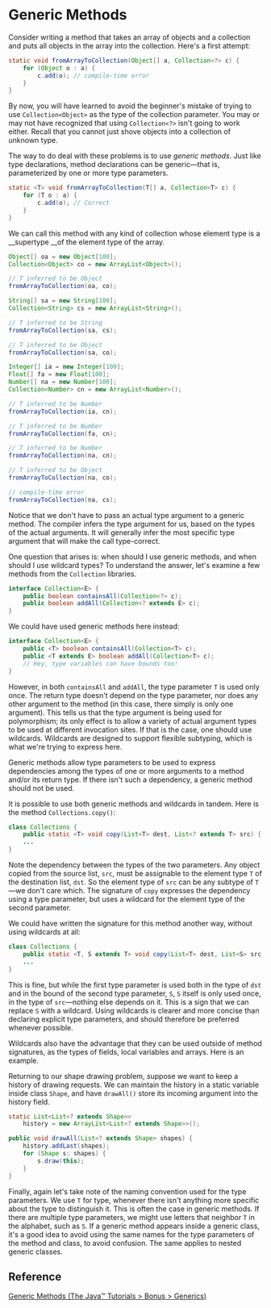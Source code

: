 # Generic Methods

Consider writing a method that takes an array of objects and a collection and puts all objects in the array into the collection. Here's a first attempt:

```java
static void fromArrayToCollection(Object[] a, Collection<?> c) {
    for (Object o : a) { 
        c.add(o); // compile-time error
    }
}
```

By now, you will have learned to avoid the beginner's mistake of trying to use `Collection<Object>` as the type of the collection parameter. You may or may not have recognized that using `Collection<?>` isn't going to work either. Recall that you cannot just shove objects into a collection of unknown type.

The way to do deal with these problems is to use *generic methods*. Just like type declarations, method declarations can be generic—that is, parameterized by one or more type parameters.

```java
static <T> void fromArrayToCollection(T[] a, Collection<T> c) {
    for (T o : a) {
        c.add(o); // Correct
    }
}
```

We can call this method with any kind of collection whose element type is a __supertype __of the element type of the array.

```java
Object[] oa = new Object[100];
Collection<Object> co = new ArrayList<Object>();

// T inferred to be Object
fromArrayToCollection(oa, co); 

String[] sa = new String[100];
Collection<String> cs = new ArrayList<String>();

// T inferred to be String
fromArrayToCollection(sa, cs);

// T inferred to be Object
fromArrayToCollection(sa, co);

Integer[] ia = new Integer[100];
Float[] fa = new Float[100];
Number[] na = new Number[100];
Collection<Number> cn = new ArrayList<Number>();

// T inferred to be Number
fromArrayToCollection(ia, cn);

// T inferred to be Number
fromArrayToCollection(fa, cn);

// T inferred to be Number
fromArrayToCollection(na, cn);

// T inferred to be Object
fromArrayToCollection(na, co);

// compile-time error
fromArrayToCollection(na, cs);
```

Notice that we don't have to pass an actual type argument to a generic method. The compiler infers the type argument for us, based on the types of the actual arguments. It will generally infer the most specific type argument that will make the call type-correct.

One question that arises is: when should I use generic methods, and when should I use wildcard types? To understand the answer, let's examine a few methods from the `Collection` libraries.

```java
interface Collection<E> {
    public boolean containsAll(Collection<?> c);
    public boolean addAll(Collection<? extends E> c);
}
```

We could have used generic methods here instead:

```java
interface Collection<E> {
    public <T> boolean containsAll(Collection<T> c);
    public <T extends E> boolean addAll(Collection<T> c);
    // Hey, type variables can have bounds too!
}
```

However, in both `containsAll` and `addAll`, the type parameter `T` is used only once. The return type doesn't depend on the type parameter, nor does any other argument to the method (in this case, there simply is only one argument). This tells us that the type argument is being used for polymorphism; its only effect is to allow a variety of actual argument types to be used at different invocation sites. If that is the case, one should use wildcards. Wildcards are designed to support flexible subtyping, which is what we're trying to express here.

Generic methods allow type parameters to be used to express dependencies among the types of one or more arguments to a method and/or its return type. If there isn't such a dependency, a generic method should not be used.

It is possible to use both generic methods and wildcards in tandem. Here is the method `Collections.copy()`:

```java
class Collections {
    public static <T> void copy(List<T> dest, List<? extends T> src) {
    ...
}
```

Note the dependency between the types of the two parameters. Any object copied from the source list, `src`, must be assignable to the element type `T` of the destination list, `dst`. So the element type of `src` can be any subtype of `T`—we don't care which. The signature of `copy` expresses the dependency using a type parameter, but uses a wildcard for the element type of the second parameter.

We could have written the signature for this method another way, without using wildcards at all:

```java
class Collections {
    public static <T, S extends T> void copy(List<T> dest, List<S> src) {
    ...
}
```

This is fine, but while the first type parameter is used both in the type of `dst` and in the bound of the second type parameter, `S`, `S` itself is only used once, in the type of `src`—nothing else depends on it. This is a sign that we can replace `S` with a wildcard. Using wildcards is clearer and more concise than declaring explicit type parameters, and should therefore be preferred whenever possible.

Wildcards also have the advantage that they can be used outside of method signatures, as the types of fields, local variables and arrays. Here is an example.

Returning to our shape drawing problem, suppose we want to keep a history of drawing requests. We can maintain the history in a static variable inside class `Shape`, and have `drawAll()` store its incoming argument into the history field.

```java
static List<List<? extends Shape>> 
    history = new ArrayList<List<? extends Shape>>();

public void drawAll(List<? extends Shape> shapes) {
    history.addLast(shapes);
    for (Shape s: shapes) {
        s.draw(this);
    }
}
```

Finally, again let's take note of the naming convention used for the type parameters. We use `T` for type, whenever there isn't anything more specific about the type to distinguish it. This is often the case in generic methods. If there are multiple type parameters, we might use letters that neighbor `T` in the alphabet, such as `S`. If a generic method appears inside a generic class, it's a good idea to avoid using the same names for the type parameters of the method and class, to avoid confusion. The same applies to nested generic classes.



## Reference

[Generic Methods (The Java™ Tutorials > Bonus > Generics)](https://docs.oracle.com/javase/tutorial/extra/generics/methods.html)